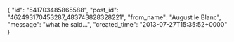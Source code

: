  {
   "id": "541703485865588",
   "post_id": "462493170453287_483743828328221",
   "from_name": "August le Blanc",
   "message": "what he said...",
   "created_time": "2013-07-27T15:35:52+0000"
 }
